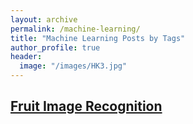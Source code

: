 ```yaml
---
layout: archive
permalink: /machine-learning/
title: "Machine Learning Posts by Tags"
author_profile: true
header: 
  image: "/images/HK3.jpg"  
---
```


## [Fruit Image Recognition](/posts/fruit_image_recognition/)

